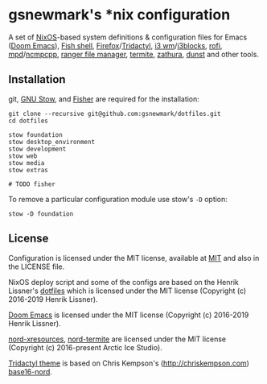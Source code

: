 # gsnewmark's *nix configuration

A set of [NixOS](https://nixos.org/)-based system definitions & configuration
files for Emacs ([Doom
Emacs](https://github.com/hlissner/doom-emacs/tree/develop)), [Fish
shell](https://fishshell.com/),
[Firefox](https://www.mozilla.org/en-US/firefox/new/)/[Tridactyl](https://github.com/tridactyl/tridactyl),
[i3 wm](http://i3wm.org/)/[i3blocks](https://github.com/vivien/i3blocks),
[rofi](https://github.com/DaveDavenport/rofi),
[mpd](http://www.musicpd.org/)/[ncmpcpp](http://ncmpcpp.rybczak.net/), [ranger
file manager](http://ranger.nongnu.org/),
[termite](https://github.com/thestinger/termite),
[zathura](https://pwmt.org/projects/zathura/),
[dunst](https://github.com/knopwob/dunst) and other tools.

## Installation

git, [GNU Stow](https://www.gnu.org/software/stow/), and
[Fisher](https://github.com/jorgebucaran/fisher) are required for the
installation:

```shell
git clone --recursive git@github.com:gsnewmark/dotfiles.git
cd dotfiles

stow foundation
stow desktop_environment
stow development
stow web
stow media
stow extras

# TODO fisher
```

To remove a particular configuration module use stow's `-D` option:

``` shell
stow -D foundation
```

## License

Configuration is licensed under the MIT license, available at
[MIT](http://opensource.org/licenses/MIT) and also in the LICENSE file.

NixOS deploy script and some of the configs are based on the Henrik Lissner's
[dotfiles](https://github.com/hlissner/dotfiles/tree/nixos) which is licensed
under the MIT license (Copyright (c) 2016-2019 Henrik Lissner).

[Doom Emacs](https://github.com/hlissner/doom-emacs/tree/develop) is licensed
under the MIT license (Copyright (c) 2016-2019 Henrik Lissner).

[nord-xresources](https://github.com/arcticicestudio/nord-xresources),
[nord-termite](https://github.com/arcticicestudio/nord-termite) are licensed
under the MIT license (Copyright (c) 2016-present Arctic Ice Studio).

[Tridactyl theme](config/tridactyl/themes/base16-nord.css) is based on Chris
Kempson's (http://chriskempson.com)
[base16-nord](https://github.com/bezmi/base16-tridactyl/blob/092a88c2233c10a1b28cad647b2bf3fd667aaa84/base16-nord.css).
